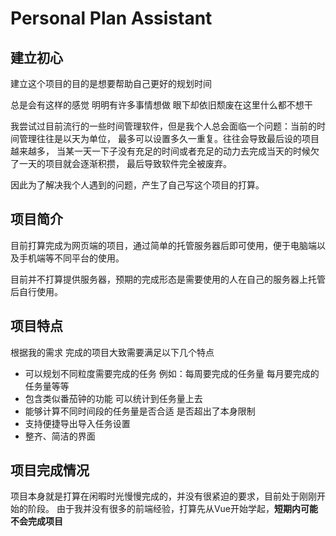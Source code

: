 # Personal Plan Assistant
## 建立初心
建立这个项目的目的是想要帮助自己更好的规划时间

总是会有这样的感觉 明明有许多事情想做 眼下却依旧颓废在这里什么都不想干 

我尝试过目前流行的一些时间管理软件，但是我个人总会面临一个问题：当前的时间管理往往是以天为单位，
最多可以设置多久一重复。往往会导致最后设的项目越来越多，
当某一天一下子没有充足的时间或者充足的动力去完成当天的时候欠了一天的项目就会逐渐积攒，
最后导致软件完全被废弃。

因此为了解决我个人遇到的问题，产生了自己写这个项目的打算。

## 项目简介
目前打算完成为网页端的项目，通过简单的托管服务器后即可使用，便于电脑端以及手机端等不同平台的使用。

目前并不打算提供服务器，预期的完成形态是需要使用的人在自己的服务器上托管后自行使用。
## 项目特点

根据我的需求 完成的项目大致需要满足以下几个特点

- 可以规划不同粒度需要完成的任务 例如：每周要完成的任务量 每月要完成的任务量等等
- 包含类似番茄钟的功能 可以统计到任务量上去
- 能够计算不同时间段的任务量是否合适 是否超出了本身限制
- 支持便捷导出导入任务设置
- 整齐、简洁的界面

## 项目完成情况
项目本身就是打算在闲暇时光慢慢完成的，并没有很紧迫的要求，目前处于刚刚开始的阶段。
由于我并没有很多的前端经验，打算先从Vue开始学起，**短期内可能不会完成项目**
